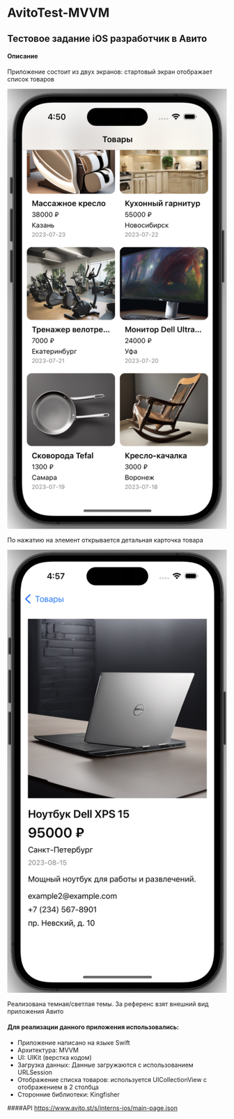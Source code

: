 # AvitoTest-MVVM
## Тестовое задание iOS разработчик в Авито

#### Описание
Приложение состоит из двух экранов: 
стартовый экран отображает список товаров

![AppScreenshot1](https://github.com/DzhamiRakhmetov/AvitoTest-MVVM/blob/master/avito-1.png)

По нажатию на элемент открывается детальная карточка товара

![AppScreenshot1](https://github.com/DzhamiRakhmetov/AvitoTest-MVVM/blob/master/avito-2.png)

Реализована темная/светлая темы. За референс взят внешний вид приложения Авито

#### Для реализации данного приложения использовались:
- Приложение написано на языке Swift
- Архитектура: MVVM
- UI: UIKit (верстка кодом)
- Загрузка данных: Данные загружаются с использованием URLSession
- Отображение списка товаров: используется UICollectionView с отображением в 2 столбца
- Сторонние библиотеки: Kingfisher

####API
https://www.avito.st/s/interns-ios/main-page.json
